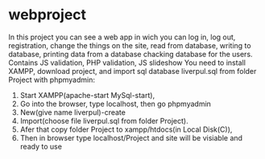 # webproject
In this project you can see a web app in wich you can log in, log out, registration, 
change the things on the site, read from database, writing to database,
printing data from a database 
chacking database for the users.
Contains JS validation, PHP validation, JS slideshow
You need to install XAMPP, download project, and import sql database liverpul.sql from folder Project
with phpmyadmin:
1. Start XAMPP(apache-start MySql-start),
2. Go into the browser, type localhost, then go phpmyadmin
3. New(give name liverpul)-create
4. Import(choose file liverpul.sql from folder Project).
5. Afer that copy folder Project to xampp/htdocs(in Local Disk(C)), 
6. Then in browser type localhost/Project 
and site will be visiable and ready to use

